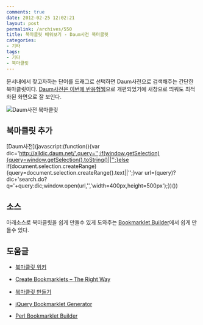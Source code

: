 ```yaml
---
comments: true
date: 2012-02-25 12:02:21
layout: post
permalink: /archives/550
title: 북마클릿 배워보기 - Daum사전 북마클릿
categories:
- 기타
tags:
- 기타
- 북마클릿
---
```


문서내에서 찾고자하는 단어를 드래그로 선택하면 Daum사전으로 검색해주는 간단한 북마클릿이다. [Daum사전은 이번에 반응형웹](https://plus.google.com/108919073072673973649/posts/BZeUmB4d9d1)으로 개편되었기에 새창으로 띄워도 최적화된 화면으로 잘 보인다.





![Daum사전 북마클릿](https://img.skitch.com/20120225-bkyr1j6g12yadcxramwygia6k4.jpg)





## 북마클릿 추가





[Daum사전](javascript:(function(){var dic='http://alldic.daum.net/',query='';if(window.getSelection){query=window.getSelection().toString()||'';}else if(document.selection.createRange){query=document.selection.createRange().text||'';}var url=(query)?dic+'search.do?q='+query:dic;window.open(url,'','width=400px,height=500px');})())





## 소스





아래소스로 북마클릿을 쉽게 만들수 있게 도와주는 [Bookmarklet Builder](http://subsimple.com/bookmarklets/jsbuilder.htm)에서 쉽게 만들수 있다.






## 도움글







  * [북마클릿 위키](http://en.wikipedia.org/wiki/Bookmarklet)


  * [Create Bookmarklets – The Right Way](http://net.tutsplus.com/tutorials/javascript-ajax/create-bookmarklets-the-right-way/)


  * [북마클릿 만들기](http://codefactory.kr/old/posts/javascript/title/%EB%B6%81%EB%A7%88%ED%81%B4%EB%A6%BF%E2%94%80%EB%A7%8C%EB%93%A4%EA%B8%B0%E2%94%80bookmarklet)


  * [jQuery Bookmarklet Generator](http://benalman.com/projects/run-jquery-code-bookmarklet/)


  * [Perl Bookmarklet Builder ](http://daringfireball.net/2007/03/javascript_bookmarklet_builder)



